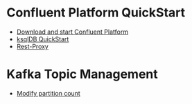 # Confluent Platform QuickStart

- [Download and start Confluent Platform](https://docs.confluent.io/platform/current/platform-quickstart.html#step-2-create-ak-topics-for-storing-your-data)
- [ksqlDB QuickStart](https://ksqldb.io/quickstart.html)
- [Rest-Proxy](https://docs.confluent.io/platform/current/kafka-rest/index.html#features)


# Kafka Topic Management
- [Modify partition count](https://support.confluent.io/hc/en-us/articles/360040094151-How-to-increase-the-partition-count-for-a-Confluent-Cloud-hosted-topic)

